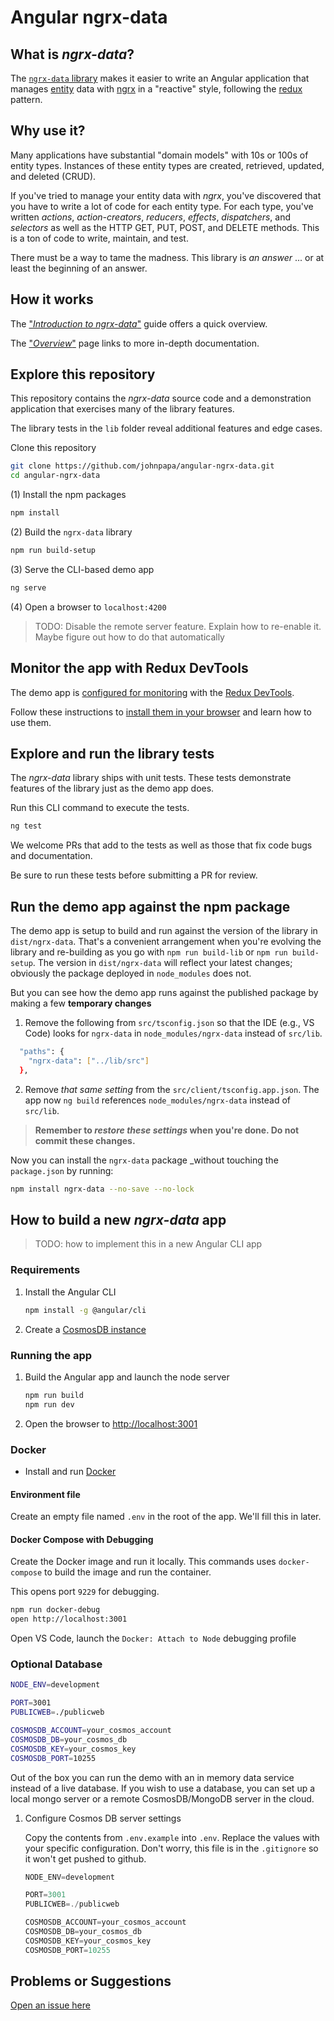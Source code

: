 # Angular ngrx-data

## What is _ngrx-data_?

The 
[`ngrx-data` library](https://github.com/johnpapa/angular-ngrx-data) 
makes it easier to write an Angular application that manages 
[entity](https://github.com/johnpapa/angular-ngrx-data/blob/master/docs/faq.md#entity) 
data with 
[ngrx](https://github.com/ngrx/platform/blob/master/README.md) 
in a "reactive" style, following the 
[redux](https://redux.js.org/) pattern.

## Why use it?

Many applications have substantial "domain models" with 10s or 100s of entity types. 
Instances of these entity types are created, retrieved, updated, and deleted (CRUD).

If you've tried to manage your entity data with _ngrx_, you've discovered that you have to write a lot of code for each entity type. For each type, you've written _actions_, _action-creators_, _reducers_, _effects_, _dispatchers_, and _selectors_ as well as the HTTP GET, PUT, POST, and DELETE methods. This is a ton of code to write, maintain, and test.

There must be a way to tame the madness.
This library is _an answer_ ... or at least the beginning of an answer.

## How it works

The
["_Introduction to ngrx-data_"](https://github.com/johnpapa/angular-ngrx-data/blob/master/docs/introduction.md)
guide offers a quick overview. 

The
["_Overview_"](https://github.com/johnpapa/angular-ngrx-data/blob/master/docs/README.md) page links to more in-depth documentation.

## Explore this repository

This repository contains the _ngrx-data_ source code and a
demonstration application that exercises many of the library features.

The library tests in the `lib` folder reveal additional features and edge cases.

Clone this repository

   ```bash
   git clone https://github.com/johnpapa/angular-ngrx-data.git
   cd angular-ngrx-data
   ```

(1) Install the npm packages

   ```bash
   npm install
   ```

(2) Build the `ngrx-data` library

   ```bash
   npm run build-setup
   ```

(3) Serve the CLI-based demo app

   ```bash
   ng serve
   ```

(4) Open a browser to `localhost:4200`

>TODO: Disable the remote server feature. Explain how to re-enable it. Maybe figure out how to do that automatically

## Monitor the app with Redux DevTools

The demo app is 
[configured for monitoring](https://github.com/ngrx/platform/tree/master/docs/store-devtools)
with the 
[Redux DevTools](https://github.com/zalmoxisus/redux-devtools-extension).

Follow these instructions to 
[install them in your browser](https://github.com/zalmoxisus/redux-devtools-extension)
and learn how to use them.

## Explore and run the library tests

The _ngrx-data_ library ships with unit tests.
These tests demonstrate features of the library just as the demo app does.

Run this CLI command to execute the tests.

```bash
ng test
```

We welcome PRs that add to the tests as well as those that fix code bugs and documentation.

Be sure to run these tests before submitting a PR for review.

## Run the demo app against the npm package

The demo app is setup to build and run against the version of the library in
`dist/ngrx-data`.
That's a convenient arrangement when you're evolving the library and 
re-building as you go with `npm run build-lib` or `npm run build-setup`.
The version in `dist/ngrx-data` will reflect your latest changes;
obviously the package deployed in `node_modules` does not.

But you can see how the demo app runs against the published package by making a
few **temporary changes**

1. Remove the following from `src/tsconfig.json` so that the IDE (e.g., VS Code)
looks for `ngrx-data` in `node_modules/ngrx-data` instead of `src/lib`.

```bash
  "paths": {
    "ngrx-data": ["../lib/src"]
  },
```

2. Remove _that same setting_ from the `src/client/tsconfig.app.json`.
The app now `ng build` references `node_modules/ngrx-data` instead of `src/lib`.

>**Remember to _restore these settings_ when you're done. Do not commit these changes.**

Now you can install the `ngrx-data` package _without touching the `package.json` by running:

```bash
npm install ngrx-data --no-save --no-lock
```

## How to build a new _ngrx-data_ app

>TODO: how to implement this in a new Angular CLI app

### Requirements

1. Install the Angular CLI

   ```bash
   npm install -g @angular/cli
   ```

1. Create a
   [CosmosDB instance](https://docs.microsoft.com/en-us/azure/cosmos-db/tutorial-develop-mongodb-nodejs-part4)

### Running the app

1. Build the Angular app and launch the node server

   ```bash
   npm run build
   npm run dev
   ```

1. Open the browser to <http://localhost:3001>

### Docker

* Install and run [Docker](https://www.docker.com/community-edition)

#### Environment file

Create an empty file named `.env` in the root of the app. We'll fill this in later.

#### Docker Compose with Debugging

Create the Docker image and run it locally. This commands uses `docker-compose` to build the image
and run the container.

This opens port `9229` for debugging.

```bash
npm run docker-debug
open http://localhost:3001
```

Open VS Code, launch the `Docker: Attach to Node` debugging profile

### Optional Database

```bash
NODE_ENV=development

PORT=3001
PUBLICWEB=./publicweb

COSMOSDB_ACCOUNT=your_cosmos_account
COSMOSDB_DB=your_cosmos_db
COSMOSDB_KEY=your_cosmos_key
COSMOSDB_PORT=10255
```

Out of the box you can run the demo with an in memory data service instead of a live database. If
you wish to use a database, you can set up a local mongo server or a remote CosmosDB/MongoDB server
in the cloud.

1. Configure Cosmos DB server settings

   Copy the contents from `.env.example` into `.env`. Replace the values with your specific
   configuration. Don't worry, this file is in the `.gitignore` so it won't get pushed to github.

   ```javascript
   NODE_ENV=development

   PORT=3001
   PUBLICWEB=./publicweb

   COSMOSDB_ACCOUNT=your_cosmos_account
   COSMOSDB_DB=your_cosmos_db
   COSMOSDB_KEY=your_cosmos_key
   COSMOSDB_PORT=10255
   ```

## Problems or Suggestions

[Open an issue here](https://github.com/johnpapa/angular-ngrx-data/issues)
